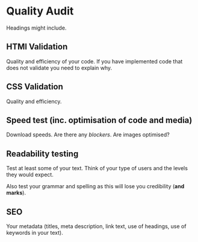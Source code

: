 # Quality Audit

Headings might include.

## HTMl Validation

Quality and efficiency of your code. If you have implemented code that does not validate you need to explain why.

## CSS Validation

Quality and efficiency. 

## Speed test (inc. optimisation of code and media)

Download speeds. Are there any *blockers*. Are images optimised?

## Readability testing

Test at least some of your text. Think of your type of users and the levels they would expect.

Also test your grammar and spelling as this will lose you credibility (**and marks**).

## SEO

Your metadata (titles, meta description, link text, use of headings, use of keywords in your text).